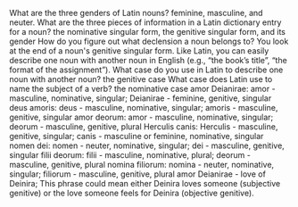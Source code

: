 What are the three genders of Latin nouns? feminine, masculine, and neuter.
What are the three pieces of information in a Latin dictionary entry for a noun? the nominative singular form, the genitive singular form, and its gender
How do you figure out what declension a noun belongs to? You look at the end of a noun's genitive singular form.
Like Latin, you can easily describe one noun with another noun in English (e.g., “the book’s title”, “the format of the assignment”). What case do you use in Latin to describe one noun with another noun? the genitive case
What case does Latin use to name the subject of a verb? the nominative case
amor Deianirae: amor - masculine, nominative, singular; Deianirae - feminine, genitive, singular
deus amoris: deus - masculine, nominative, singular; amoris - masculine, genitive, singular
amor deorum: amor - masculine, nominative, singular; deorum - masculine, genitive, plural
Herculis canis: Herculis - masculine, genitive, singular; canis - masculine or feminine, nominative, singular
nomen dei: nomen - neuter, nominative, singular; dei - masculine, genitive, singular
filii deorum: filii - masculine, nominative, plural; deorum - masculine, genitive, plural
nomina filiorum: nomina - neuter, nominative, singular; filiorum - masculine, genitive, plural
amor Deianirae - love of Deinira; This phrase could mean either Deinira loves someone (subjective genitive) or the love someone feels for Deinira (objective genitive).
